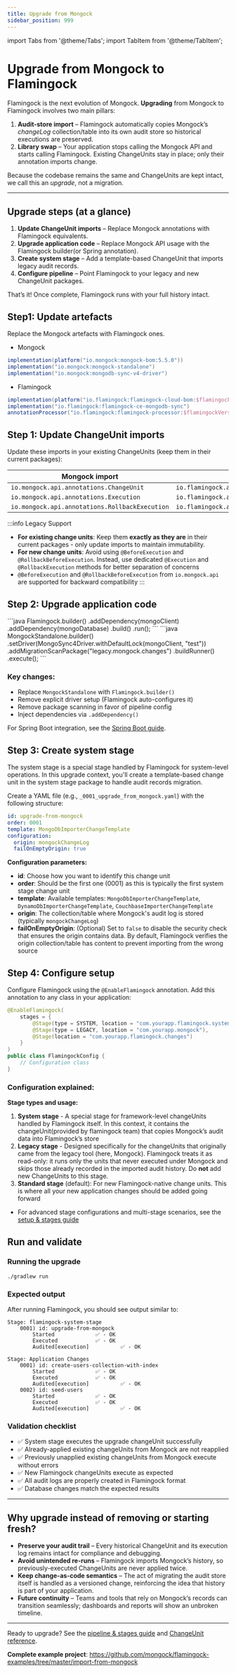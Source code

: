```yaml
---
title: Upgrade from Mongock
sidebar_position: 999
---
```

import Tabs from '@theme/Tabs';
import TabItem from '@theme/TabItem';

# Upgrade from Mongock to Flamingock

Flamingock is the next evolution of Mongock. **Upgrading** from Mongock to Flamingock involves two main pillars:

1. **Audit-store import** – Flamingock automatically copies Mongock’s _changeLog_ collection/table into its own audit store so historical executions are preserved.
2. **Library swap** – Your application stops calling the Mongock API and starts calling Flamingock. Existing ChangeUnits stay in place; only their annotation imports change.

Because the codebase remains the same and ChangeUnits are kept intact, we call this an _upgrade_, not a migration.

---

## Upgrade steps (at a glance)

1. **Update ChangeUnit imports** – Replace Mongock annotations with Flamingock equivalents.
2. **Upgrade application code** – Replace Mongock API usage with the Flamingock builder(or Spring annotation).
3. **Create system stage** – Add a template-based ChangeUnit that imports legacy audit records.
4. **Configure pipeline** – Point Flamingock to your legacy and new ChangeUnit packages.

That’s it! Once complete, Flamingock runs with your full history intact.


## Step1: Update artefacts

Replace the Mongock artefacts with Flamingock ones.

- Mongock
```groovy
implementation(platform("io.mongock:mongock-bom:5.5.0"))
implementation("io.mongock:mongock-standalone")
implementation("io.mongock:mongodb-sync-v4-driver")
```

- Flamingock
```groovy
implementation(platform("io.flamingock:flamingock-cloud-bom:$flamingockVersion"))
implementation("io.flamingock:flamingock-ce-mongodb-sync")
annotationProcessor("io.flamingock:flamingock-processor:$flamingockVersion")
```

## Step 1: Update ChangeUnit imports

Update these imports in your existing ChangeUnits (keep them in their current packages):

| Mongock import                                 | Flamingock import                                 |
|------------------------------------------------|---------------------------------------------------|
| `io.mongock.api.annotations.ChangeUnit`        | `io.flamingock.api.annotations.ChangeUnit`        |
| `io.mongock.api.annotations.Execution`         | `io.flamingock.api.annotations.Execution`         |
| `io.mongock.api.annotations.RollbackExecution` | `io.flamingock.api.annotations.RollbackExecution` |

:::info Legacy Support
- **For existing change units**: Keep them **exactly as they are** in their current packages - only update imports to maintain immutability.
- **For new change units**: Avoid using `@BeforeExecution` and `@RollbackBeforeExecution`. Instead, use dedicated `@Execution` and `@RollbackExecution` methods for better separation of concerns
- `@BeforeExecution` and `@RollbackBeforeExecution` from `io.mongock.api` are supported for backward compatibility
:::
## Step 2: Upgrade application code

<Tabs groupId="upgrade">
  <TabItem value="flamingock" label="Flamingock(new)" default>
```java
Flamingock.builder()
    .addDependency(mongoClient)
    .addDependency(mongoDatabase)
    .build()
    .run();
```
  </TabItem>
  <TabItem value="mongock" label="Mongock(legacy)">
```java
MongockStandalone.builder()
    .setDriver(MongoSync4Driver.withDefaultLock(mongoClient, "test"))
    .addMigrationScanPackage("legacy.mongock.changes")
    .buildRunner()
    .execute();
```
  </TabItem>
</Tabs>


### Key changes:
- Replace `MongockStandalone` with `Flamingock.builder()`
- Remove explicit driver setup (Flamingock auto-configures it)
- Remove package scanning in favor of pipeline config
- Inject dependencies via `.addDependency()`

For Spring Boot integration, see the [Spring Boot guide](../frameworks/springboot-integration/introduction.md).

## Step 3: Create system stage

The system stage is a special stage handled by Flamingock for system-level operations. In this upgrade context, you'll create a template-based change unit in the system stage package to handle audit records migration. 

Create a YAML file (e.g., `_0001_upgrade_from_mongock.yaml`) with the following structure:

```yaml
id: upgrade-from-mongock
order: 0001
template: MongoDbImporterChangeTemplate
configuration:
  origin: mongockChangeLog
  failOnEmptyOrigin: true
```

**Configuration parameters:**
- **id**: Choose how you want to identify this change unit
- **order**: Should be the first one (0001) as this is typically the first system stage change unit
- **template**: Available templates: `MongoDbImporterChangeTemplate`, `DynamoDbImporterChangeTemplate`, `CouchbaseImporterChangeTemplate`
- **origin**: The collection/table where Mongock's audit log is stored (typically `mongockChangeLog`)
- **failOnEmptyOrigin**: (Optional) Set to `false` to disable the security check that ensures the origin contains data. By default, Flamingock verifies the origin collection/table has content to prevent importing from the wrong source

## Step 4: Configure setup

Configure Flamingock using the `@EnableFlamingock` annotation. Add this annotation to any class in your application:

```java
@EnableFlamingock(
    stages = {
        @Stage(type = SYSTEM, location = "com.yourapp.flamingock.system"),
        @Stage(type = LEGACY, location = "com.yourapp.mongock"),
        @Stage(location = "com.yourapp.flamingock.changes")
    }
)
public class FlamingockConfig {
    // Configuration class
}
```

### Configuration explained:

**Stage types and usage:**

1. **System stage** - A special stage for framework-level changeUnits handled by Flamingock itself. In this context, it contains the changeUnit(provided by flamingock team) that copies Mongock’s audit data into Flamingock’s store
2. **Legacy stage** - Designed specifically for the changeUnits that originally came from the legacy tool (here, Mongock). Flamingock treats it as read-only: it runs only the units that never executed under Mongock and skips those already recorded in the imported audit history. Do **not** add new ChangeUnits to this stage.
3. **Standard stage** (default): For new Flamingock-native change units. This is where all your new application changes should be added going forward

- For advanced stage configurations and multi-stage scenarios, see the [setup & stages guide](../flamingock-library-config/setup-and-stages)

## Run and validate

### Running the upgrade

```shell
./gradlew run
```

### Expected output

After running Flamingock, you should see output similar to:
```
Stage: flamingock-system-stage
	0001) id: upgrade-from-mongock 
		Started				✅ - OK
		Executed			✅ - OK
		Audited[execution]	        ✅ - OK
	
Stage: Application Changes
	0001) id: create-users-collection-with-index 
		Started				✅ - OK
		Executed			✅ - OK
		Audited[execution]	        ✅ - OK
	0002) id: seed-users 
		Started				✅ - OK
		Executed			✅ - OK
		Audited[execution]	        ✅ - OK
```

### Validation checklist

- ✅ System stage executes the upgrade changeUnit successfully
- ✅ Already-applied existing changeUnits from Mongock are not reapplied
- ✅ Previously unapplied existing changeUnits from Mongock execute without errors
- ✅ New Flamingock changeUnits execute as expected
- ✅ All audit logs are properly created in Flamingock format
- ✅ Database changes match the expected results

---

## Why upgrade instead of removing or starting fresh?

- **Preserve your audit trail** – Every historical ChangeUnit and its execution log remains intact for compliance and debugging.
- **Avoid unintended re-runs** – Flamingock imports Mongock’s history, so previously-executed ChangeUnits are never applied twice.
- **Keep change-as-code semantics** – The act of migrating the audit store itself is handled as a versioned change, reinforcing the idea that history is part of your application.
- **Future continuity** – Teams and tools that rely on Mongock’s records can transition seamlessly; dashboards and reports will show an unbroken timeline.



---

Ready to upgrade? See the [pipeline & stages guide](../flamingock-library-config/setup-and-stages.md) and [ChangeUnit reference](../flamingock-library-config/changeunits-deep-dive.md).  

**Complete example project**: https://github.com/mongock/flamingock-examples/tree/master/import-from-mongock

